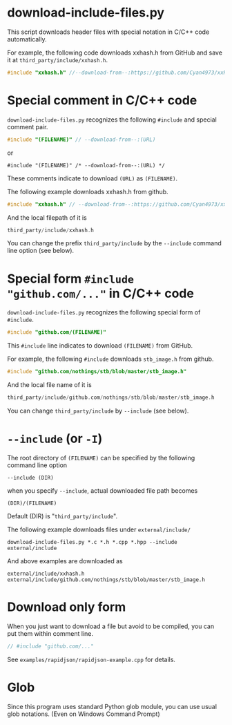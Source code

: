 # download-include-files.py

This script downloads header files with special notation in C/C++ code automatically.

For example, the following code downloads xxhash.h from GitHub and save it at `third_party/include/xxhash.h`.

```C++
#include "xxhash.h" //--download-from--:https://github.com/Cyan4973/xxHash/blob/v0.8.0/xxhash.h
```

Special comment in C/C++ code
=============================
`download-include-files.py` recognizes the following `#include` and special comment pair.

```C++
#include "(FILENAME)" // --download-from--:(URL)
```

or

```
#include "(FILENAME)" /* --download-from--:(URL) */
```

These comments indicate to download `(URL)` as `(FILENAME)`.

The following example downloads xxhash.h from github.

```C++
#include "xxhash.h" // --download-from--:https://github.com/Cyan4973/xxHash/blob/dev/xxhash.h
```

And the local filepath of it is

```C++
third_party/include/xxhash.h
```

You can change the prefix `third_party/include` by the `--include` command line option (see below).


Special form `#include "github.com/..."` in C/C++ code
======================================================
`download-include-files.py` recognizes the following special form of `#include`.

```C++
#include "github.com/(FILENAME)"
```

This `#include` line indicates to download `(FILENAME)` from GitHub.

For example, the following `#include` downloads `stb_image.h` from github.

```C++
#include "github.com/nothings/stb/blob/master/stb_image.h"
```

And the local file name of it is

```C++
third_party/include/github.com/nothings/stb/blob/master/stb_image.h
```

You can change `third_party/include` by `--include` (see below).


`--include` (or `-I`)
=====================
The root directory of `(FILENAME)` can be specified by the following command line option

```
--include (DIR)
```

when you specify `--include`, actual downloaded file path becomes

```
(DIR)/(FILENAME)
```

Default (DIR) is "`third_party/include`".

The following example downloads files under `external/include/`

```
download-include-files.py *.c *.h *.cpp *.hpp --include external/include
```

And above examples are downloaded as

```
external/include/xxhash.h
external/include/github.com/nothings/stb/blob/master/stb_image.h
```


Download only form
==================
When you just want to download a file but avoid to be compiled, you can
put them within comment line.

```C++
// #include "github.com/..."
```

See `examples/rapidjson/rapidjson-example.cpp` for details.


Glob
====

Since this program uses standard Python glob module,
you can use usual glob notations.  (Even on Windows Command Prompt)
